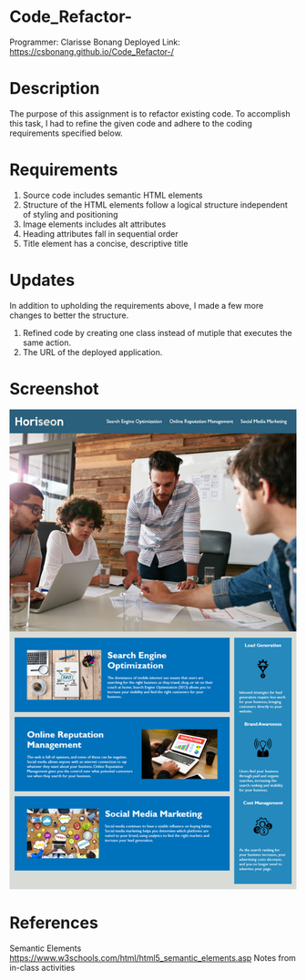 # Code_Refactor-
  Programmer: Clarisse Bonang
  Deployed Link: https://csbonang.github.io/Code_Refactor-/ 
# Description 
The purpose of this assignment is to refactor existing code. To accomplish this task, I had to refine the given code and adhere to the coding requirements specified below. 
# Requirements 
1. Source code includes semantic HTML elements  
2. Structure of the HTML elements follow a logical structure independent of styling and positioning 
3. Image elements includes alt attributes
4. Heading attributes fall in sequential order
5. Title element has a concise, descriptive title 
# Updates 
In addition to upholding the requirements above, I made a few more changes to better the structure. 
1. Refined code by creating one class instead of mutiple that executes the same action. 
2. The URL of the deployed application.

# Screenshot 
![Screenshot](images/Sreenshot.png)
# References 
Semantic Elements 
https://www.w3schools.com/html/html5_semantic_elements.asp 
Notes from in-class activities 
